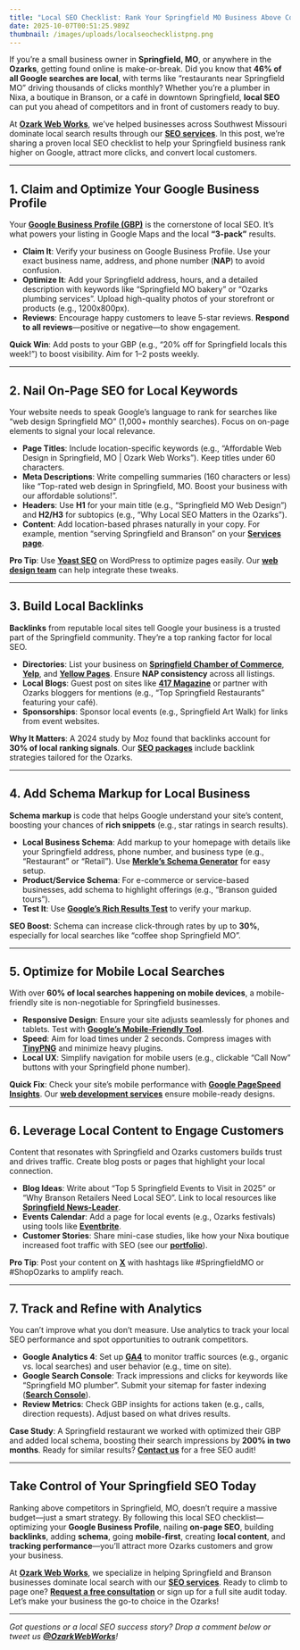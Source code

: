 ```yaml
---
title: "Local SEO Checklist: Rank Your Springfield MO Business Above Competitors"
date: 2025-10-07T00:51:25.989Z
thumbnail: /images/uploads/localseochecklistpng.png
---
```

<!--StartFragment-->

If you’re a small business owner in **Springfield, MO**, or anywhere in the **Ozarks**, getting found online is make-or-break<!---->. Did you know that **46% of all Google searches are local**, with terms like “restaurants near Springfield MO” driving thousands of clicks monthly<!---->? Whether you’re a plumber in Nixa, a boutique in Branson, or a café in downtown Springfield, **local SEO** can put you ahead of competitors and in front of customers ready to buy<!---->.<!---->

<!---->

<!---->

<!---->

<!---->

<!---->

<!---->

<!---->

<!---->

<!---->

<!---->

<!---->

<!---->

<!---->

<!---->

<!---->

<!---->

<!---->

<!---->

<!---->

<!---->

<!---->

<!---->

<!---->

<!---->

<!---->

<!---->

At **<!----><!----><!----><!----><!----><!----><!----><!----><!----><!----><!----><!----><!----><!----><!----><!----><!----><!----><!----><!----><!---->[Ozark Web Works](https://ozarkwebworks.com)<!----><!----><!----><!----><!----><!----><!----><!----><!----><!----><!----><!----><!----><!----><!----><!----><!----><!----><!----><!----><!----><!----><!----><!----><!----><!---->**, we’ve helped businesses across Southwest Missouri dominate local search results through our **<!----><!----><!----><!----><!----><!----><!----><!----><!----><!----><!----><!----><!----><!----><!----><!----><!----><!----><!----><!----><!---->[SEO services](https://ozarkwebworks.com/services/seo)<!----><!----><!----><!----><!----><!----><!----><!----><!----><!----><!----><!----><!----><!----><!----><!----><!----><!----><!----><!----><!----><!----><!----><!----><!----><!---->**<!---->. In this post, we’re sharing a proven local SEO checklist to help your Springfield business rank higher on Google, attract more clicks, and convert local customers<!---->.<!---->

<!---->

<!---->

<!---->

<!---->

<!---->

<!---->

<!---->

<!---->

<!---->

<!---->

<!---->

<!---->

<!---->

<!---->

<!---->

<!---->

<!---->

<!---->

<!---->

- - -

## 1. Claim and Optimize Your Google Business Profile

Your **<!----><!----><!----><!----><!----><!----><!----><!----><!----><!----><!----><!----><!----><!----><!----><!----><!----><!----><!----><!----><!---->[Google Business Profile (GBP)](https://www.google.com/business/)<!----><!----><!----><!----><!----><!----><!----><!----><!----><!----><!----><!----><!----><!----><!----><!----><!----><!----><!----><!----><!----><!----><!----><!----><!----><!---->** is the cornerstone of local SEO<!---->. It’s what powers your listing in Google Maps and the local **“3-pack”** results<!---->.<!---->

<!---->

<!---->

<!---->

<!---->

<!---->

<!---->

<!---->

<!---->

<!---->

<!---->

<!---->

<!---->

<!---->

<!---->

<!---->

<!---->

<!---->

<!---->

<!---->

* **Claim It**: Verify your business on Google Business Profile<!---->. Use your exact business name, address, and phone number (**NAP**) to avoid confusion<!---->.<!---->
* **Optimize It**: Add your Springfield address, hours, and a detailed description with keywords like “Springfield MO bakery” or “Ozarks plumbing services”<!---->. Upload high-quality photos of your storefront or products (e.g., 1200x800px)<!---->.<!---->
* **Reviews**: Encourage happy customers to leave 5-star reviews<!---->. **Respond to all reviews**—positive or negative—to show engagement<!---->.<!---->

**Quick Win**: Add posts to your GBP (e.g., “20% off for Springfield locals this week!”) to boost visibility<!---->. Aim for 1–2 posts weekly<!---->.<!---->

<!---->

<!---->

<!---->

<!---->

<!---->

<!---->

<!---->

<!---->

<!---->

<!---->

<!---->

<!---->

- - -

## 2. Nail On-Page SEO for Local Keywords

Your website needs to speak Google’s language to rank for searches like “web design Springfield MO” (1,000+ monthly searches)<!---->. Focus on on-page elements to signal your local relevance.<!---->

<!---->

<!---->

<!---->

<!---->

<!---->

<!---->

<!---->

<!---->

<!---->

<!---->

<!---->

<!---->

* **Page Titles**: Include location-specific keywords (e.g., “Affordable Web Design in Springfield, MO | Ozark Web Works”)<!---->. Keep titles under 60 characters<!---->.<!---->
* **Meta Descriptions**: Write compelling summaries (160 characters or less) like “Top-rated web design in Springfield, MO. Boost your business with our affordable solutions!”<!---->.<!---->
* **Headers**: Use **H1** for your main title (e.g., “Springfield MO Web Design”) and **H2/H3** for subtopics (e.g., “Why Local SEO Matters in the Ozarks”)<!---->.<!---->
* **Content**: Add location-based phrases naturally in your copy<!---->. For example, mention “serving Springfield and Branson” on your **<!----><!----><!----><!----><!----><!----><!----><!----><!----><!----><!----><!----><!----><!----><!----><!----><!----><!----><!----><!----><!---->[Services page](https://ozarkwebworks.com/services)<!----><!----><!----><!----><!----><!----><!----><!----><!----><!----><!----><!----><!----><!----><!----><!----><!----><!----><!----><!----><!----><!----><!----><!----><!----><!---->**<!---->.<!---->

**Pro Tip**: Use **<!----><!----><!----><!----><!----><!----><!----><!----><!----><!----><!----><!----><!----><!----><!----><!----><!----><!----><!----><!----><!---->[Yoast SEO](https://yoast.com/wordpress/plugins/seo/)<!----><!----><!----><!----><!----><!----><!----><!----><!----><!----><!----><!----><!----><!----><!----><!----><!----><!----><!----><!----><!----><!----><!----><!----><!----><!---->** on WordPress to optimize pages easily<!---->. Our **<!----><!----><!----><!----><!----><!----><!----><!----><!----><!----><!----><!----><!----><!----><!----><!----><!----><!----><!----><!----><!---->[web design team](https://ozarkwebworks.com/services/web-design)<!----><!----><!----><!----><!----><!----><!----><!----><!----><!----><!----><!----><!----><!----><!----><!----><!----><!----><!----><!----><!----><!----><!----><!----><!----><!---->** can help integrate these tweaks<!---->.<!---->

<!---->

<!---->

<!---->

<!---->

<!---->

<!---->

<!---->

<!---->

<!---->

<!---->

<!---->

<!---->

- - -

## 3. Build Local Backlinks

**Backlinks** from reputable local sites tell Google your business is a trusted part of the Springfield community<!---->. They’re a top ranking factor for local SEO<!---->.<!---->

<!---->

<!---->

<!---->

<!---->

<!---->

<!---->

<!---->

<!---->

<!---->

<!---->

<!---->

<!---->

* **Directories**: List your business on **<!----><!----><!----><!----><!----><!----><!----><!----><!----><!----><!----><!----><!----><!----><!----><!----><!----><!----><!----><!----><!---->[Springfield Chamber of Commerce](https://www.springfieldchamber.com)<!----><!----><!----><!----><!----><!----><!----><!----><!----><!----><!----><!----><!----><!----><!----><!----><!----><!----><!----><!----><!----><!----><!----><!----><!----><!---->**, **<!----><!----><!----><!----><!----><!----><!----><!----><!----><!----><!----><!----><!----><!----><!----><!----><!----><!----><!----><!----><!---->[Yelp](https://www.yelp.com)<!----><!----><!----><!----><!----><!----><!----><!----><!----><!----><!----><!----><!----><!----><!----><!----><!----><!----><!----><!----><!----><!----><!----><!----><!----><!---->**, and **<!----><!----><!----><!----><!----><!----><!----><!----><!----><!----><!----><!----><!----><!----><!----><!----><!----><!----><!----><!----><!---->[Yellow Pages](https://www.yellowpages.com)<!----><!----><!----><!----><!----><!----><!----><!----><!----><!----><!----><!----><!----><!----><!----><!----><!----><!----><!----><!----><!----><!----><!----><!----><!----><!---->**<!---->. Ensure **NAP consistency** across all listings<!---->.<!---->
* **Local Blogs**: Guest post on sites like **<!----><!----><!----><!----><!----><!----><!----><!----><!----><!----><!----><!----><!----><!----><!----><!----><!----><!----><!----><!----><!---->[417 Magazine](https://www.417mag.com)<!----><!----><!----><!----><!----><!----><!----><!----><!----><!----><!----><!----><!----><!----><!----><!----><!----><!----><!----><!----><!----><!----><!----><!----><!----><!---->** or partner with Ozarks bloggers for mentions (e.g., “Top Springfield Restaurants” featuring your café)<!---->.<!---->
* **Sponsorships**: Sponsor local events (e.g., Springfield Art Walk) for links from event websites<!---->.<!---->

**Why It Matters**: A 2024 study by Moz found that backlinks account for **30% of local ranking signals**<!---->. Our **<!----><!----><!----><!----><!----><!----><!----><!----><!----><!----><!----><!----><!----><!----><!----><!----><!----><!----><!----><!----><!---->[SEO packages](https://ozarkwebworks.com/services/seo)<!----><!----><!----><!----><!----><!----><!----><!----><!----><!----><!----><!----><!----><!----><!----><!----><!----><!----><!----><!----><!----><!----><!----><!----><!----><!---->** include backlink strategies tailored for the Ozarks<!---->.<!---->

<!---->

<!---->

<!---->

<!---->

<!---->

<!---->

<!---->

<!---->

<!---->

<!---->

<!---->

<!---->

<!---->

<!---->

<!---->

<!---->

<!---->

<!---->

<!---->

- - -

## 4. Add Schema Markup for Local Business

**Schema markup** is code that helps Google understand your site’s content, boosting your chances of **rich snippets** (e.g., star ratings in search results)<!---->.<!---->

<!---->

<!---->

<!---->

<!---->

<!---->

<!---->

<!---->

<!---->

<!---->

<!---->

<!---->

<!---->

* **Local Business Schema**: Add markup to your homepage with details like your Springfield address, phone number, and business type (e.g., “Restaurant” or “Retail”)<!---->. Use **<!----><!----><!----><!----><!----><!----><!----><!----><!----><!----><!----><!----><!----><!----><!----><!----><!----><!----><!----><!----><!---->[Merkle’s Schema Generator](https://technicalseo.com/tools/schema-markup-generator/)<!----><!----><!----><!----><!----><!----><!----><!----><!----><!----><!----><!----><!----><!----><!----><!----><!----><!----><!----><!----><!----><!----><!----><!----><!----><!---->** for easy setup<!---->.<!---->
* **Product/Service Schema**: For e-commerce or service-based businesses, add schema to highlight offerings (e.g., “Branson guided tours”)<!---->.<!---->
* **Test It**: Use **<!----><!----><!----><!----><!----><!----><!----><!----><!----><!----><!----><!----><!----><!----><!----><!----><!----><!----><!----><!----><!---->[Google’s Rich Results Test](https://search.google.com/test/rich-results)<!----><!----><!----><!----><!----><!----><!----><!----><!----><!----><!----><!----><!----><!----><!----><!----><!----><!----><!----><!----><!----><!----><!----><!----><!----><!---->** to verify your markup<!---->.<!---->

**SEO Boost**: Schema can increase click-through rates by up to **30%**, especially for local searches like “coffee shop Springfield MO”<!---->.<!---->

<!---->

<!---->

<!---->

<!---->

<!---->

<!---->

<!---->

<!---->

<!---->

<!---->

<!---->

<!---->

- - -

## 5. Optimize for Mobile Local Searches

With over **60% of local searches happening on mobile devices**, a mobile-friendly site is non-negotiable for Springfield businesses<!---->.<!---->

<!---->

<!---->

<!---->

<!---->

<!---->

<!---->

<!---->

<!---->

<!---->

<!---->

<!---->

<!---->

* **Responsive Design**: Ensure your site adjusts seamlessly for phones and tablets<!---->. Test with **<!----><!----><!----><!----><!----><!----><!----><!----><!----><!----><!----><!----><!----><!----><!----><!----><!----><!----><!----><!----><!---->[Google’s Mobile-Friendly Tool](https://search.google.com/test/mobile-friendly)<!----><!----><!----><!----><!----><!----><!----><!----><!----><!----><!----><!----><!----><!----><!----><!----><!----><!----><!----><!----><!----><!----><!----><!----><!----><!---->**<!---->.<!---->
* **Speed**: Aim for load times under 2 seconds<!---->. Compress images with **<!----><!----><!----><!----><!----><!----><!----><!----><!----><!----><!----><!----><!----><!----><!----><!----><!----><!----><!----><!----><!---->[TinyPNG](https://tinypng.com)<!----><!----><!----><!----><!----><!----><!----><!----><!----><!----><!----><!----><!----><!----><!----><!----><!----><!----><!----><!----><!----><!----><!----><!----><!----><!---->** and minimize heavy plugins<!---->.<!---->
* **Local UX**: Simplify navigation for mobile users (e.g., clickable “Call Now” buttons with your Springfield phone number)<!---->.<!---->

**Quick Fix**: Check your site’s mobile performance with **<!----><!----><!----><!----><!----><!----><!----><!----><!----><!----><!----><!----><!----><!----><!----><!----><!----><!----><!----><!----><!---->[Google PageSpeed Insights](https://pagespeed.web.dev)<!----><!----><!----><!----><!----><!----><!----><!----><!----><!----><!----><!----><!----><!----><!----><!----><!----><!----><!----><!----><!----><!----><!----><!----><!----><!---->**<!---->. Our **<!----><!----><!----><!----><!----><!----><!----><!----><!----><!----><!----><!----><!----><!----><!----><!----><!----><!----><!----><!----><!---->[web development services](https://ozarkwebworks.com/services/web-development)<!----><!----><!----><!----><!----><!----><!----><!----><!----><!----><!----><!----><!----><!----><!----><!----><!----><!----><!----><!----><!----><!----><!----><!----><!----><!---->** ensure mobile-ready designs<!---->.<!---->

<!---->

<!---->

<!---->

<!---->

<!---->

<!---->

<!---->

<!---->

<!---->

<!---->

<!---->

<!---->

- - -

## 6. Leverage Local Content to Engage Customers

Content that resonates with Springfield and Ozarks customers builds trust and drives traffic<!---->. Create blog posts or pages that highlight your local connection<!---->.<!---->

<!---->

<!---->

<!---->

<!---->

<!---->

<!---->

<!---->

<!---->

<!---->

<!---->

<!---->

<!---->

<!---->

<!---->

<!---->

<!---->

<!---->

<!---->

<!---->

* **Blog Ideas**: Write about “Top 5 Springfield Events to Visit in 2025” or “Why Branson Retailers Need Local SEO”<!---->. Link to local resources like **<!----><!----><!----><!----><!----><!----><!----><!----><!----><!----><!----><!----><!----><!----><!----><!----><!----><!----><!----><!----><!---->[Springfield News-Leader](https://www.news-leader.com)<!----><!----><!----><!----><!----><!----><!----><!----><!----><!----><!----><!----><!----><!----><!----><!----><!----><!----><!----><!----><!----><!----><!----><!----><!----><!---->**<!---->.<!---->
* **Events Calendar**: Add a page for local events (e.g., Ozarks festivals) using tools like **<!----><!----><!----><!----><!----><!----><!----><!----><!----><!----><!----><!----><!----><!----><!----><!----><!----><!----><!----><!----><!---->[Eventbrite](https://www.eventbrite.com)<!----><!----><!----><!----><!----><!----><!----><!----><!----><!----><!----><!----><!----><!----><!----><!----><!----><!----><!----><!----><!----><!----><!----><!----><!----><!---->**<!---->.<!---->
* **Customer Stories**: Share mini-case studies, like how your Nixa boutique increased foot traffic with SEO (see our **<!----><!----><!----><!----><!----><!----><!----><!----><!----><!----><!----><!----><!----><!----><!----><!----><!----><!----><!----><!----><!---->[portfolio](https://ozarkwebworks.com/portfolio)<!----><!----><!----><!----><!----><!----><!----><!----><!----><!----><!----><!----><!----><!----><!----><!----><!----><!----><!----><!----><!----><!----><!----><!----><!----><!---->**)<!---->.<!---->

**Pro Tip**: Post your content on **<!----><!----><!----><!----><!----><!----><!----><!----><!----><!----><!----><!----><!----><!----><!----><!----><!----><!----><!----><!----><!---->[X](https://x.com)<!----><!----><!----><!----><!----><!----><!----><!----><!----><!----><!----><!----><!----><!----><!----><!----><!----><!----><!----><!----><!----><!----><!----><!----><!----><!---->** with hashtags like #SpringfieldMO or #ShopOzarks to amplify reach<!---->.<!---->

<!---->

<!---->

<!---->

<!---->

<!---->

<!---->

<!---->

<!---->

<!---->

<!---->

<!---->

<!---->

- - -

## 7. Track and Refine with Analytics

You can’t improve what you don’t measure<!---->. Use analytics to track your local SEO performance and spot opportunities to outrank competitors<!---->.<!---->

<!---->

<!---->

<!---->

<!---->

<!---->

<!---->

<!---->

<!---->

<!---->

<!---->

<!---->

<!---->

<!---->

<!---->

<!---->

<!---->

<!---->

<!---->

<!---->

* **Google Analytics 4**: Set up **<!----><!----><!----><!----><!----><!----><!----><!----><!----><!----><!----><!----><!----><!----><!----><!----><!----><!----><!----><!----><!---->[GA4](https://analytics.google.com)<!----><!----><!----><!----><!----><!----><!----><!----><!----><!----><!----><!----><!----><!----><!----><!----><!----><!----><!----><!----><!----><!----><!----><!----><!----><!---->** to monitor traffic sources (e.g., organic vs. local searches) and user behavior (e.g., time on site)<!---->.<!---->
* **Google Search Console**: Track impressions and clicks for keywords like “Springfield MO plumber”<!---->. Submit your sitemap for faster indexing (**<!----><!----><!----><!----><!----><!----><!----><!----><!----><!----><!----><!----><!----><!----><!----><!----><!----><!----><!----><!----><!---->[Search Console](https://search.google.com/search-console)<!----><!----><!----><!----><!----><!----><!----><!----><!----><!----><!----><!----><!----><!----><!----><!----><!----><!----><!----><!----><!----><!----><!----><!----><!----><!---->**)<!---->.<!---->
* **Review Metrics**: Check GBP insights for actions taken (e.g., calls, direction requests)<!---->. Adjust based on what drives results<!---->.<!---->

**Case Study**: A Springfield restaurant we worked with optimized their GBP and added local schema, boosting their search impressions by **200% in two months**<!---->. Ready for similar results? **<!----><!----><!----><!----><!----><!----><!----><!----><!----><!----><!----><!----><!----><!----><!----><!----><!----><!----><!----><!----><!---->[Contact us](https://ozarkwebworks.com/contact)<!----><!----><!----><!----><!----><!----><!----><!----><!----><!----><!----><!----><!----><!----><!----><!----><!----><!----><!----><!----><!----><!----><!----><!----><!----><!---->** for a free SEO audit<!---->!<!---->

<!---->

<!---->

<!---->

<!---->

<!---->

<!---->

<!---->

<!---->

<!---->

<!---->

<!---->

<!---->

<!---->

<!---->

<!---->

<!---->

<!---->

<!---->

<!---->

- - -

## Take Control of Your Springfield SEO Today

Ranking above competitors in Springfield, MO, doesn’t require a massive budget—just a smart strategy<!---->. By following this local SEO checklist—optimizing your **Google Business Profile**, nailing **on-page SEO**, building **backlinks**, adding **schema**, going **mobile-first**, creating **local content**, and **tracking performance**—you’ll attract more Ozarks customers and grow your business<!---->.<!---->

<!---->

<!---->

<!---->

<!---->

<!---->

<!---->

<!---->

<!---->

<!---->

<!---->

<!---->

<!---->

<!---->

<!---->

<!---->

<!---->

<!---->

<!---->

<!---->

At **<!----><!----><!----><!----><!----><!----><!----><!----><!----><!----><!----><!----><!----><!----><!----><!----><!----><!----><!----><!----><!---->[Ozark Web Works](https://ozarkwebworks.com)<!----><!----><!----><!----><!----><!----><!----><!----><!----><!----><!----><!----><!----><!----><!----><!----><!----><!----><!----><!----><!----><!----><!----><!----><!----><!---->**, we specialize in helping Springfield and Branson businesses dominate local search with our **<!----><!----><!----><!----><!----><!----><!----><!----><!----><!----><!----><!----><!----><!----><!----><!----><!----><!----><!----><!----><!---->[SEO services](https://ozarkwebworks.com/services/seo)<!----><!----><!----><!----><!----><!----><!----><!----><!----><!----><!----><!----><!----><!----><!----><!----><!----><!----><!----><!----><!----><!----><!----><!----><!----><!---->**<!---->. Ready to climb to page one? **<!----><!----><!----><!----><!----><!----><!----><!----><!----><!----><!----><!----><!----><!----><!----><!----><!----><!----><!----><!----><!---->[Request a free consultation](https://ozarkwebworks.com/contact)<!----><!----><!----><!----><!----><!----><!----><!----><!----><!----><!----><!----><!----><!----><!----><!----><!----><!----><!----><!----><!----><!----><!----><!----><!----><!---->** or sign up for a full site audit today<!---->. Let’s make your business the go-to choice in the Ozarks<!---->!<!---->

<!---->

<!---->

<!---->

<!---->

<!---->

<!---->

<!---->

<!---->

<!---->

<!---->

<!---->

<!---->

<!---->

<!---->

<!---->

<!---->

<!---->

<!---->

<!---->

<!---->

<!---->

<!---->

<!---->

<!---->

<!---->

<!---->

- - -

*Got questions or a local SEO success story? Drop a comment below or tweet us **<!----><!----><!----><!----><!----><!----><!----><!----><!----><!----><!----><!----><!----><!----><!----><!----><!----><!----><!----><!----><!---->[@OzarkWebWorks](https://x.com/OzarkWebWorks)<!----><!----><!----><!----><!----><!----><!----><!----><!----><!----><!----><!----><!----><!----><!----><!----><!----><!----><!----><!----><!----><!----><!----><!----><!----><!---->**!*

<!--EndFragment-->